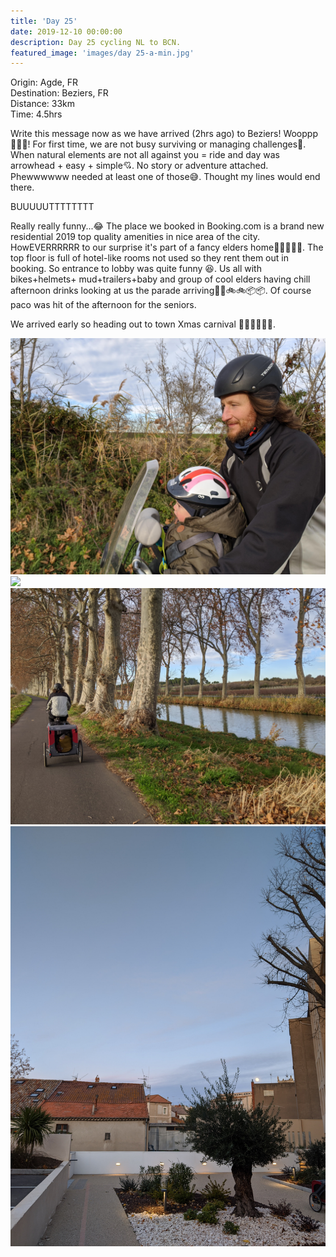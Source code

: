 ```yaml
---
title: 'Day 25'
date: 2019-12-10 00:00:00
description: Day 25 cycling NL to BCN.
featured_image: 'images/day 25-a-min.jpg'
---
```


Origin: Agde, FR <br>
Destination: Beziers, FR <br>
Distance: 33km <br>
Time: 4.5hrs <br>

Write this message now as we have arrived (2hrs ago) to Beziers! Wooppp 🥳🥳🥳! For first time, we are not busy surviving or managing challenges🤘. When natural elements are not all against you = ride and day was arrowhead + easy + simple💘. No story or adventure attached. Phewwwwww needed at least one of those😅. Thought my lines would end there.

BUUUUUTTTTTTTT

Really really funny...😂 The place we booked in Booking.com is a brand new residential 2019 top quality amenities in nice area of the city. HowEVERRRRRR to our surprise it's part of a fancy elders home🧙🏻‍♀🧙‍♂. The top floor is full of hotel-like rooms not used so they rent them out in booking. So entrance to lobby was quite funny 😆. Us all with bikes+helmets+ mud+trailers+baby and group of cool elders having chill afternoon drinks looking at us the parade arriving👫👶🚲🚲📦📦. Of course paco was hit of the afternoon for the seniors.

We arrived early so heading out to town Xmas carnival 🎡🎢🌭🍿🍩✨.

<div class="gallery" data-columns="2">
	<img src="/images/day 25-a-min.jpg">
	<img src="/images/day 25-b-min.jpg">
	<img src="/images/day 25-c-min.jpg">
	<img src="/images/day 25-d-min.jpg">
</div>
